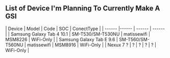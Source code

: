List of Device I'm Planning To Currently Make A GSI
---------------------------------------------------
| Device | Model | Code | SOC | ConectType |
| ------ |------ | ------ | ------ |
| Samsung Galaxy Tab 4 10.1 | SM-T530/SM-T530NU | matissewifi | MSM8226 | WiFi-Only |
| Samsung Galaxy Tab E 9.6 | SM-T560/SM-T560NU | matissewifi | MSM8916 | WiFi-Only  |
| Nexux 7 ? | ? | ? | ? | ? | WiFi-Only  |
